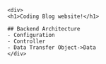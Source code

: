 <!DOCTYPE html>
<html>
<head>
    <meta charset="UTF-8" />
    <title>Izzatbek</title>
</head>
<body>

        <div>
        <h1>Coding Blog website!</h1>

        ## Backend Architecture
        - Configuration
        - Controller
        - Data Transfer Object->Data
        </div>
        
</body>
</html>